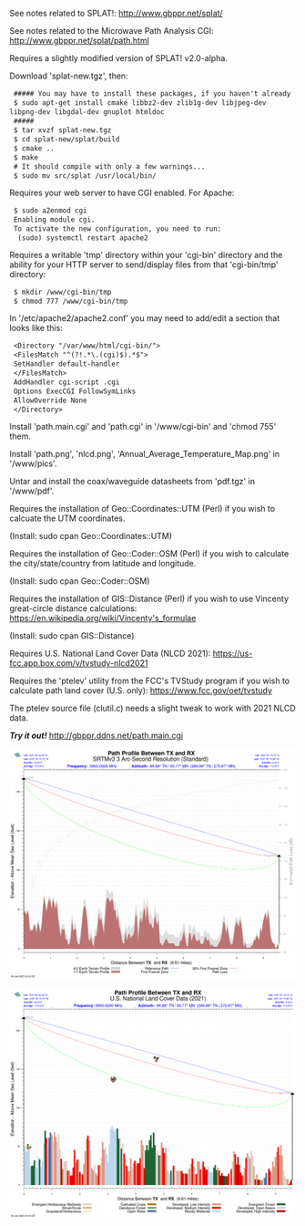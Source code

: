 See notes related to SPLAT!: http://www.gbppr.net/splat/

See notes related to the Microwave Path Analysis CGI: http://www.gbppr.net/splat/path.html

Requires a slightly modified version of SPLAT! v2.0-alpha.

Download 'splat-new.tgz', then:
     
     ##### You may have to install these packages, if you haven't already
     $ sudo apt-get install cmake libbz2-dev zlib1g-dev libjpeg-dev libpng-dev libgdal-dev gnuplot htmldoc
     #####
     $ tar xvzf splat-new.tgz
     $ cd splat-new/splat/build
     $ cmake ..
     $ make
     # It should compile with only a few warnings...
     $ sudo mv src/splat /usr/local/bin/
     
Requires your web server to have CGI enabled. For Apache:
     
     $ sudo a2enmod cgi
     Enabling module cgi.
     To activate the new configuration, you need to run:
      (sudo) systemctl restart apache2

Requires a writable 'tmp' directory within your 'cgi-bin' directory and the ability for your HTTP server to send/display files from that 'cgi-bin/tmp' directory:
     
     $ mkdir /www/cgi-bin/tmp
     $ chmod 777 /www/cgi-bin/tmp

In '/etc/apache2/apache2.conf' you may need to add/edit a section that looks like this:

     <Directory "/var/www/html/cgi-bin/">
     <FilesMatch "^(?!.*\.(cgi)$).*$">
     SetHandler default-handler
     </FilesMatch>
     AddHandler cgi-script .cgi
     Options ExecCGI FollowSymLinks
     AllowOverride None
     </Directory>

Install 'path.main.cgi' and 'path.cgi' in '/www/cgi-bin' and 'chmod 755' them.

Install 'path.png', 'nlcd.png', 'Annual_Average_Temperature_Map.png' in '/www/pics'.


Untar and install the coax/waveguide datasheets from 'pdf.tgz' in '/www/pdf'.

Requires the installation of Geo::Coordinates::UTM (Perl) if you wish to calcuate the UTM coordinates.

(Install: sudo cpan Geo::Coordinates::UTM)

Requires the installation of Geo::Coder::OSM (Perl) if you wish to calculate the city/state/country from latitude and longitude.

(Install: sudo cpan Geo::Coder::OSM)

Requires the installation of GIS::Distance (Perl) if you wish to use Vincenty great-circle distance calculations: https://en.wikipedia.org/wiki/Vincenty's_formulae

(Install: sudo cpan GIS::Distance)

Requires U.S. National Land Cover Data (NLCD 2021): https://us-fcc.app.box.com/v/tvstudy-nlcd2021

Requires the 'ptelev' utility from the FCC's TVStudy program if you wish to calculate path land cover (U.S. only): https://www.fcc.gov/oet/tvstudy

The ptelev source file (clutil.c) needs a slight tweak to work with 2021 NLCD data.

***Try it out!*** http://gbppr.ddns.net/path.main.cgi

![Example terrain and path profile](TerrainProfile1.png)

![Example land cover profile](LULCProfile1.png)






